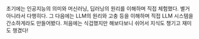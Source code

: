 초기에는 인공지능의 의미와 머신러닝, 딥러닝의 원리를 이해하며 직접 체험했다. 별거 아니라서 다행히다.
그 다음에는 LLM의 원리와 고충 등을 이해하며 직접 LLM 시스템을 간소하게라도 만들어봤다. 처음에는 식겁했지만 해보다보니 쉬어서 지식도 챙기고 재미도 챙겼다!

